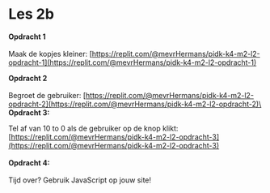 # Les 2b

**Opdracht 1**\
\
Maak de kopjes kleiner: [https://replit.com/@mevrHermans/pidk-k4-m2-l2-opdracht-1](https://replit.com/@mevrHermans/pidk-k4-m2-l2-opdracht-1)

**Opdracht 2**\
\
Begroet de gebruiker: [https://replit.com/@mevrHermans/pidk-k4-m2-l2-opdracht-2](https://replit.com/@mevrHermans/pidk-k4-m2-l2-opdracht-2)\
\
**Opdracht 3:**

Tel af van 10 to 0 als de gebruiker op de knop klikt: [https://replit.com/@mevrHermans/pidk-k4-m2-l2-opdracht-3](https://replit.com/@mevrHermans/pidk-k4-m2-l2-opdracht-3) \
\
**Opdracht 4:** \
\
Tijd over? Gebruik JavaScript op jouw site!



